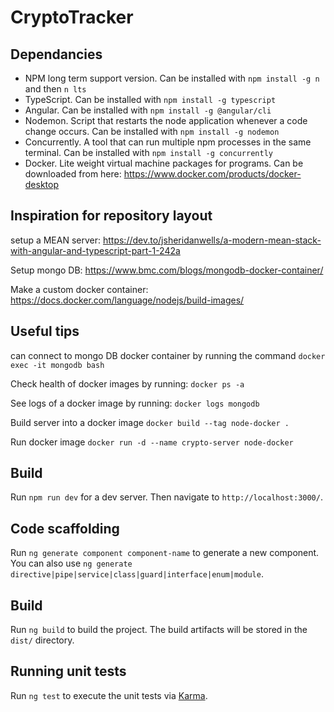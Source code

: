 # CryptoTracker

## Dependancies
- NPM long term support version. Can be installed with `npm install -g n` and then `n lts`
- TypeScript. Can be installed with `npm install -g typescript`
- Angular. Can be installed with `npm install -g @angular/cli`
- Nodemon. Script that restarts the node application whenever a code change occurs. Can be installed with `npm install -g nodemon`
- Concurrently. A tool that can run multiple npm processes in the same terminal. Can be installed with `npm install -g concurrently`
- Docker. Lite weight virtual machine packages for programs. Can be downloaded from here: https://www.docker.com/products/docker-desktop

## Inspiration for repository layout

setup a MEAN server:
https://dev.to/jsheridanwells/a-modern-mean-stack-with-angular-and-typescript-part-1-242a


Setup mongo DB:
https://www.bmc.com/blogs/mongodb-docker-container/

Make a custom docker container:
https://docs.docker.com/language/nodejs/build-images/

## Useful tips
can connect to mongo DB docker container by running the command `docker exec -it mongodb bash`

Check health of docker images by running: `docker ps -a`

See logs of a docker image by running: `docker logs mongodb`

Build server into a docker image `docker build --tag node-docker .`

Run docker image `docker run -d --name crypto-server node-docker`

## Build

Run `npm run dev` for a dev server. Then navigate to `http://localhost:3000/`.

## Code scaffolding

Run `ng generate component component-name` to generate a new component. You can also use `ng generate directive|pipe|service|class|guard|interface|enum|module`.

## Build

Run `ng build` to build the project. The build artifacts will be stored in the `dist/` directory.

## Running unit tests

Run `ng test` to execute the unit tests via [Karma](https://karma-runner.github.io).